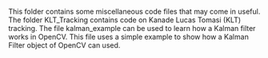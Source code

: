 This folder contains some miscellaneous code files that may come in useful.
The folder KLT_Tracking contains code on Kanade Lucas Tomasi (KLT) tracking.
The file kalman_example can be used to learn how a Kalman filter works in OpenCV. This file uses a simple example to show how a Kalman Filter object of OpenCV can used.
